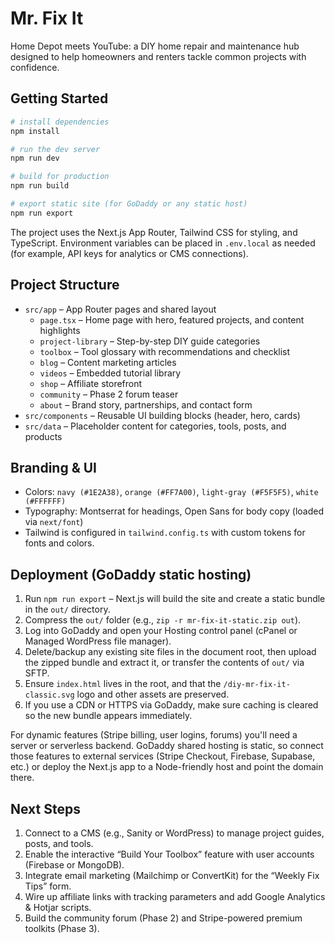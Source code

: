 # Mr. Fix It

Home Depot meets YouTube: a DIY home repair and maintenance hub designed to help homeowners and renters tackle common projects with confidence.

## Getting Started

```bash
# install dependencies
npm install

# run the dev server
npm run dev

# build for production
npm run build

# export static site (for GoDaddy or any static host)
npm run export
```

The project uses the Next.js App Router, Tailwind CSS for styling, and TypeScript. Environment variables can be placed in `.env.local` as needed (for example, API keys for analytics or CMS connections).

## Project Structure

- `src/app` – App Router pages and shared layout
  - `page.tsx` – Home page with hero, featured projects, and content highlights
  - `project-library` – Step-by-step DIY guide categories
  - `toolbox` – Tool glossary with recommendations and checklist
  - `blog` – Content marketing articles
  - `videos` – Embedded tutorial library
  - `shop` – Affiliate storefront
  - `community` – Phase 2 forum teaser
  - `about` – Brand story, partnerships, and contact form
- `src/components` – Reusable UI building blocks (header, hero, cards)
- `src/data` – Placeholder content for categories, tools, posts, and products

## Branding & UI

- Colors: `navy (#1E2A38)`, `orange (#FF7A00)`, `light-gray (#F5F5F5)`, `white (#FFFFFF)`
- Typography: Montserrat for headings, Open Sans for body copy (loaded via `next/font`)
- Tailwind is configured in `tailwind.config.ts` with custom tokens for fonts and colors.

## Deployment (GoDaddy static hosting)

1. Run `npm run export` – Next.js will build the site and create a static bundle in the `out/` directory.
2. Compress the `out/` folder (e.g., `zip -r mr-fix-it-static.zip out`).
3. Log into GoDaddy and open your Hosting control panel (cPanel or Managed WordPress file manager).
4. Delete/backup any existing site files in the document root, then upload the zipped bundle and extract it, or transfer the contents of `out/` via SFTP.
5. Ensure `index.html` lives in the root, and that the `/diy-mr-fix-it-classic.svg` logo and other assets are preserved.
6. If you use a CDN or HTTPS via GoDaddy, make sure caching is cleared so the new bundle appears immediately.

For dynamic features (Stripe billing, user logins, forums) you'll need a server or serverless backend. GoDaddy shared hosting is static, so connect those features to external services (Stripe Checkout, Firebase, Supabase, etc.) or deploy the Next.js app to a Node-friendly host and point the domain there.

## Next Steps

1. Connect to a CMS (e.g., Sanity or WordPress) to manage project guides, posts, and tools.
2. Enable the interactive “Build Your Toolbox” feature with user accounts (Firebase or MongoDB).
3. Integrate email marketing (Mailchimp or ConvertKit) for the “Weekly Fix Tips” form.
4. Wire up affiliate links with tracking parameters and add Google Analytics & Hotjar scripts.
5. Build the community forum (Phase 2) and Stripe-powered premium toolkits (Phase 3).
